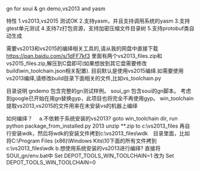 gn for soui &amp; gn demo,vs2013 and yasm 

特性
1.vs2013,vs2015 测试OK
2.支持yasm，并且支持调用系统的yasm
3.支持gtest单元测试
4.支持7z打包资源，支持加密压缩文件目录树
5.支持protobuf类自动生成


需要vs2013和vs2015的编绎相关工具的,请从我的网盘中直接下载
https://pan.baidu.com/s/1dFF7kf3
里面有两个vs2013_files.zip和vs2015_files.zip,解压到C盘即可(如果想放到其它盘需要修改build\win_toolchain.json相关配置).
目前默认是使用vs2015编绎.如需要使用vs2013编绎,请修改build目录下面相关的文件,比如vs_toolchain.py



目录说明
  gndemo
  包含完整的gn测试样例。
  soui_gn
  包含soui的gn脚本。
  考虑到google已开始在用gn替换gyp，此项目也将完全不再使用gyp。
  win_toolchain
  提取vs2013,vs2015的文件用来在未安装vs的机器上编绎

如何编绎？
　a.不依赖于系统安装的vs2013?
   goto win_toolchain dir, run python package_from_installed.py 2013
   unzip  **.zip to c:\\vs2013_files
   再自行安装wdk，然后将wdk的安装文件拷到c:\\vs2013_files\\wdk　目录里面，比如将C:\Program Files (x86)\Windows Kits\10下面的所有文件拷到c:\\vs2013_files\\wdk
  b.想使用系统安装的vs2013进行编绎?
   直接将SOUI_gn/env.bat中 Set DEPOT_TOOLS_WIN_TOOLCHAIN=1 改为 Set DEPOT_TOOLS_WIN_TOOLCHAIN=0
